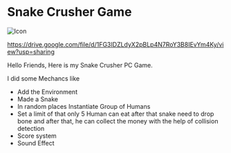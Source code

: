 # Snake Crusher Game

![Icon](https://github.com/ChetanaMali/Snake-Crusher-Game/assets/65480069/bfcbb413-d38c-413e-91cc-821e724f8f8a)

https://drive.google.com/file/d/1FG3IDZLdyX2pBLp4N7RoY3B8IEvYm4Ky/view?usp=sharing

Hello Friends,
Here is my Snake Crusher PC Game.

I did some Mechancs like
* Add the Environment
* Made a Snake
* In random places Instantiate Group of Humans
* Set a limit of that only 5 Human can eat after that snake need to drop bone and after that, he can collect the money with the help of collision detection
* Score system
* Sound Effect
